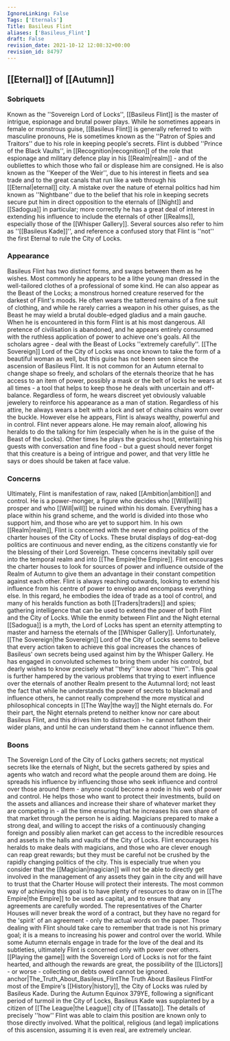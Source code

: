 ```yaml
---
IgnoreLinking: False
Tags: ['Eternals']
Title: Basileus Flint
aliases: ['Basileus_Flint']
draft: False
revision_date: 2021-10-12 12:08:32+00:00
revision_id: 84797
---
```


## [[Eternal]] of [[Autumn]]
### Sobriquets
Known as the ''Sovereign Lord of Locks'', [[Basileus Flint]] is the master of intrigue, espionage and brutal power plays.
While he sometimes appears in female or monstrous guise, [[Basileus Flint]] is generally referred to with masculine pronouns, He is sometimes known as the ''Patron of Spies and Traitors'' due to his role in keeping people's secrets. Flint is dubbed ''Prince of the Black Vaults'', in [[Recognition|recognition]] of the role that espionage and military defence play in his [[Realm|realm]] - and of the oubliettes to which those who fail or displease him are consigned. 
He is also known as the ''Keeper of the Weir'', due to his interest in fleets and sea trade and to the great canals that run like a web through his [[Eternal|eternal]] city.  A mistake over the nature of eternal politics had him known as ''Nightbane'' due to the belief that his role in keeping secrets secure put him in direct opposition to the eternals of [[Night]] and [[Sadogua]] in particular; more correctly he has a great deal of interest in extending his influence to include the eternals of other [[Realms]], especially those of the [[Whisper Gallery]]. Several sources also refer to him as ''[[Basileus Kade]]'', and reference a confused story that Flint is ''not'' the first Eternal to rule the City of Locks.
### Appearance
Basileus Flint has two distinct forms, and swaps between them as he wishes. Most commonly he appears to be a lithe young man dressed in the well-tailored clothes of a professional of some kind. He can also appear as the Beast of the Locks; a monstrous horned creature reserved for the darkest of Flint's moods. He often wears the tattered remains of a fine suit of clothing, and while he rarely carries a weapon in his other guises, as the Beast he may wield a brutal double-edged gladius and a main gauche. When he is encountered in this form Flint is at his most dangerous. All pretence of civilisation is abandoned, and he appears entirely consumed with the ruthless application of power to achieve one's goals. All the scholars agree - deal with the Beast of Locks ''extremely carefully''. [[The Sovereign]] Lord of the City of Locks was once known to take the form of a beautiful woman as well, but this guise has not been seen since the ascension of Basileus Flint.
It is not common for an Autumn eternal to change shape so freely, and scholars of the eternals theorize that he has access to an item of power, possibly a mask or the belt of locks he wears at all times  - a tool that helps to keep those he deals with uncertain and off-balance.
Regardless of form, he wears discreet yet obviously valuable jewelery to reinforce his appearance as a man of station. Regardless of his attire, he always wears a belt with a lock and set of chains chains worn over the buckle. However else he appears, Flint is always wealthy, powerful and in control.
Flint never appears alone. He may remain aloof, allowing his heralds to do the talking for him (especially when he is in the guise of the Beast of the Locks). Other times he plays the gracious host, entertaining his guests with conversation and fine food - but a guest should never forget that this creature is a being of intrigue and power, and that very little he says or does should be taken at face value. 
### Concerns
Ultimately, Flint is manifestation of raw, naked [[Ambition|ambition]] and control. He is a power-monger, a figure who decides who [[Will|will]] prosper and who [[Will|will]] be ruined within his domain. Everything has a place within his grand scheme, and the world is divided into those who support him, and those who are yet to support him. 
In his own [[Realm|realm]], Flint is concerned with the never ending politics of the charter houses of the City of Locks. These brutal displays of dog-eat-dog politics are continuous and never ending, as the citizens constantly vie for the blessing of their Lord Sovereign. These concerns inevitably spill over into the temporal realm and into [[The Empire|the Empire]]. Flint encourages the charter houses to look for sources of power and influence outside of the Realm of Autumn to give them an advantage in their constant competition against each other. 
Flint is always reaching outwards, looking to extend his influence from his centre of power to envelop and encompass everything else. In this regard, he embodies the idea of trade as a tool of control, and many of his heralds function as both [[Traders|traders]] and spies; gathering intelligence that can be used to extend the power of both Flint and the City of Locks.
While the enmity between Flint and the Night eternal [[Sadogua]] is a myth, the Lord of Locks has spent an eternity attempting to master and harness the eternals of the [[Whisper Gallery]]. Unfortunately, [[The Sovereign|the Sovereign]] Lord of the City of Locks seems to believe that every action taken to achieve this goal increases the chances of Basileus' own secrets being used against him by the Whisper Gallery. He has engaged in convoluted schemes to bring them under his control, but dearly wishes to know precisely what ''they'' know about ''him''. This goal is further hampered by the various problems that trying to exert influence over the eternals of another Realm present to the Autumnal lord; not least the fact that while he understands the power of secrets to blackmail and influence others, he cannot really comprehend the more mystical and philosophical concepts in [[The Way|the way]] the Night eternals do. For their part, the Night eternals pretend to neither know nor care about Basileus Flint, and this drives him to distraction - he cannot fathom their wider plans, and until he can understand them he cannot influence them.
### Boons
The Sovereign Lord of the City of Locks gathers secrets; not mystical secrets like the eternals of Night, but the secrets gathered by spies and agents who watch and record what the people around them are doing. He spreads his influence by influencing those who seek influence and control over those around them - anyone could become a node in his web of power and control. He helps those who want to protect their investments, build on the assets and alliances and increase their share of whatever market they are competing in - all the time ensuring that he increases his own share of that market through the person he is aiding. Magicians prepared to make a strong deal, and willing to accept the risks of a continuously changing foreign and possibly alien market can get access to the incredible resources and assets in the halls and vaults of the City of Locks. 
Flint encourages his heralds to make deals with magicians, and those who are clever enough can reap great rewards; but they must be careful not be crushed by the rapidly changing politics of the city. This is especially true when you consider that the [[Magician|magician]] will not be able to directly get involved in the management of any assets they gain in the city and will have to trust that the Charter House will protect their interests.  The most common way of achieving this goal is to have plenty of resources to draw on in [[The Empire|the Empire]] to be used as capital, and to ensure that any agreements are carefully worded. The representatives of the Charter Houses will never break the word of a contract, but they have no regard for the 'spirit' of an agreement - only the actual words on the paper. 
Those dealing with Flint should take care to remember that trade is not his primary goal; it is a means to increasing his power and control over the world. While some Autumn eternals engage in trade for the love of the deal and its subtleties, ultimately Flint is concerned only with power over others. [[Playing the game]] with the Sovereign Lord of Locks is not for the faint hearted, and although the rewards are great, the possibility of the [[Lictors]] - or worse - collecting on debts owed cannot be ignored. 
anchor|The_Truth_About_Basileus_FlintThe Truth About Basileus FlintFor most of the Empire's [[History|history]], the City of Locks was ruled by Basileus Kade. During the Autumn Equinox 379YE, following a significant period of turmoil in the City of Locks, Basileus Kade was supplanted by a citizen of [[The League|the League]] city of [[Tassato]]. The details of precisely ''how'' Flint was able to claim this position are known only to those directly involved. What the political, religious (and legal) implications of this ascension, assuming it is even real, are extremely unclear.